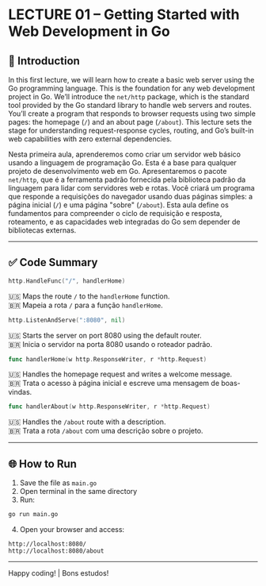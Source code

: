 # LECTURE 01 – Getting Started with Web Development in Go

## 🧭 Introduction

In this first lecture, we will learn how to create a basic web server using the Go programming language. This is the foundation for any web development project in Go. We’ll introduce the `net/http` package, which is the standard tool provided by the Go standard library to handle web servers and routes. You’ll create a program that responds to browser requests using two simple pages: the homepage (`/`) and an about page (`/about`). This lecture sets the stage for understanding request-response cycles, routing, and Go’s built-in web capabilities with zero external dependencies.

Nesta primeira aula, aprenderemos como criar um servidor web básico usando a linguagem de programação Go. Esta é a base para qualquer projeto de desenvolvimento web em Go. Apresentaremos o pacote `net/http`, que é a ferramenta padrão fornecida pela biblioteca padrão da linguagem para lidar com servidores web e rotas. Você criará um programa que responde a requisições do navegador usando duas páginas simples: a página inicial (`/`) e uma página "sobre" (`/about`). Esta aula define os fundamentos para compreender o ciclo de requisição e resposta, roteamento, e as capacidades web integradas do Go sem depender de bibliotecas externas.

---

## ✅ Code Summary

```go
http.HandleFunc("/", handlerHome)
```
🇺🇸 Maps the route `/` to the `handlerHome` function.  
🇧🇷 Mapeia a rota `/` para a função `handlerHome`.

```go
http.ListenAndServe(":8080", nil)
```
🇺🇸 Starts the server on port 8080 using the default router.  
🇧🇷 Inicia o servidor na porta 8080 usando o roteador padrão.

```go
func handlerHome(w http.ResponseWriter, r *http.Request)
```
🇺🇸 Handles the homepage request and writes a welcome message.  
🇧🇷 Trata o acesso à página inicial e escreve uma mensagem de boas-vindas.

```go
func handlerAbout(w http.ResponseWriter, r *http.Request)
```
🇺🇸 Handles the `/about` route with a description.  
🇧🇷 Trata a rota `/about` com uma descrição sobre o projeto.

---

## 🌐 How to Run

1. Save the file as `main.go`
2. Open terminal in the same directory
3. Run:
```bash
go run main.go
```
4. Open your browser and access:
```
http://localhost:8080/
http://localhost:8080/about
```

---

Happy coding! | Bons estudos!
